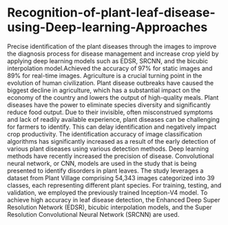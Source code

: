 # Recognition-of-plant-leaf-disease-using-Deep-learning-Approaches
Precise identification of the plant diseases through the images to improve the diagnosis process for disease management and increase crop yield by applying deep learning models such as EDSR, SRCNN, and the bicubic interpolation model.Achieved the accuracy of 97% for static images and 89% for real-time images.
Agriculture is a crucial turning point in the evolution of human civilization. Plant disease outbreaks have caused the biggest decline in agriculture, which has a substantial impact on the economy of the country and lowers the output of high-quality meals. Plant diseases have the power to eliminate species diversity and significantly reduce food output. Due to their invisible, often misconstrued symptoms and lack of readily available experience, plant diseases can be challenging for farmers to identify. This can delay identification and negatively impact crop productivity. The identification accuracy of image classification algorithms has significantly increased as a result of the early detection of various plant diseases using various detection methods. Deep learning methods have recently increased the precision of disease. Convolutional neural network, or CNN, models are used in the study that is being presented to identify disorders in plant leaves. The study leverages a dataset from Plant Village comprising 54,343 images categorized into 39 classes, each representing different plant species. For training, testing, and validation, we employed the previously trained Inception-V4 model. To achieve high accuracy in leaf disease detection, the Enhanced Deep Super Resolution Network (EDSR), bicubic interpolation models, and the Super Resolution Convolutional Neural Network (SRCNN) are used.
